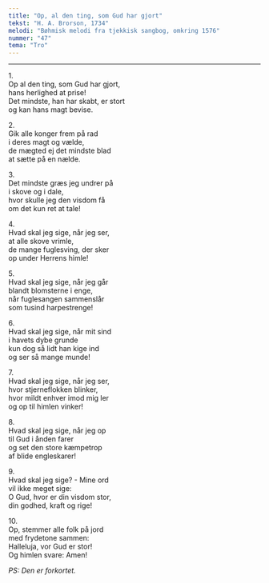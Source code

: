 ```yaml
---
title: "Op, al den ting, som Gud har gjort"
tekst: "H. A. Brorson, 1734"
melodi: "Bøhmisk melodi fra tjekkisk sangbog, omkring 1576"
nummer: "47"
tema: "Tro"
---
```


***

1.<br>
Op al den ting, som Gud har gjort,<br>
hans herlighed at prise!<br>
Det mindste, han har skabt, er stort<br>
og kan hans magt bevise.<br>

2.<br>
Gik alle konger frem på rad<br>
i deres magt og vælde,<br>
de mægted ej det mindste blad<br>
at sætte på en nælde.<br>

3.<br>
Det mindste græs jeg undrer på<br>
i skove og i dale,<br>
hvor skulle jeg den visdom få<br>
om det kun ret at tale!<br>

4.<br>
Hvad skal jeg sige, når jeg ser,<br>
at alle skove vrimle,<br>
de mange fuglesving, der sker<br>
op under Herrens himle!<br>

5.<br>
Hvad skal jeg sige, når jeg går<br>
blandt blomsterne i enge,<br>
når fuglesangen sammenslår<br>
som tusind harpestrenge!<br>

6.<br>
Hvad skal jeg sige, når mit sind<br>
i havets dybe grunde<br>
kun dog så lidt han kige ind<br>
og ser så mange munde!<br>

7.<br>
Hvad skal jeg sige, når jeg ser,<br>
hvor stjerneflokken blinker,<br>
hvor mildt enhver imod mig ler<br>
og op til himlen vinker!<br>

8.<br>
Hvad skal jeg sige, når jeg op<br>
til Gud i ånden farer<br>
og set den store kæmpetrop<br>
af blide engleskarer!<br>

9.<br>
Hvad skal jeg sige? - Mine ord<br>
vil ikke meget sige:<br>
O Gud, hvor er din visdom stor,<br>
din godhed, kraft og rige!<br>

10.<br>
Op, stemmer alle folk på jord<br>
med frydetone sammen:<br>
Halleluja, vor Gud er stor!<br>
Og himlen svare: Amen!<br>

*PS: Den er forkortet.*
